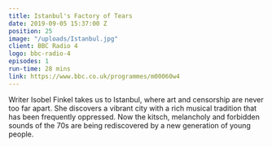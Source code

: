 ```yaml
---
title: Istanbul's Factory of Tears
date: 2019-09-05 15:37:00 Z
position: 25
image: "/uploads/Istanbul.jpg"
client: BBC Radio 4
logo: bbc-radio-4
episodes: 1
run-time: 28 mins
link: https://www.bbc.co.uk/programmes/m00060w4
---
```


Writer Isobel Finkel takes us to Istanbul, where art and censorship are never too far apart. She discovers a vibrant city with a rich musical tradition that has been frequently oppressed. Now the kitsch, melancholy and forbidden sounds of the 70s are being rediscovered by a new generation of young people.
